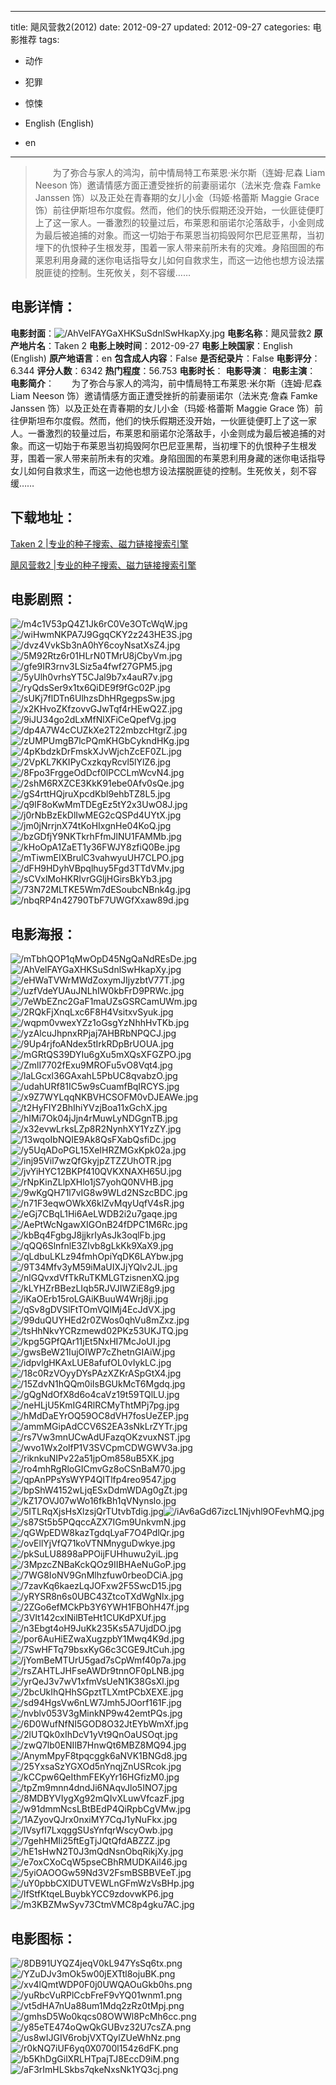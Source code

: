 
---
title: 飓风营救2(2012)
date: 2012-09-27
updated: 2012-09-27
categories: 电影推荐
tags:
- 动作
- 犯罪
- 惊悚

- English (English)
- en
---


> 　　为了弥合与家人的鸿沟，前中情局特工布莱恩·米尔斯（连姆·尼森 Liam Neeson 饰）邀请情感方面正遭受挫折的前妻丽诺尔（法米克·詹森 Famke Janssen 饰）以及正处在青春期的女儿小金（玛姬·格蕾斯 Maggie Grace 饰）前往伊斯坦布尔度假。然而，他们的快乐假期还没开始，一伙匪徒便盯上了这一家人。一番激烈的较量过后，布莱恩和丽诺尔沦落敌手，小金则成为最后被追捕的对象。而这一切始于布莱恩当初捣毁阿尔巴尼亚黑帮，当初埋下的仇恨种子生根发芽，围着一家人带来前所未有的灾难。身陷囹圄的布莱恩利用身藏的迷你电话指导女儿如何自救求生，而这一边他也想方设法摆脱匪徒的控制。生死攸关，刻不容缓……

## **电影详情**：

**电影封面**：<img src="https://image.tmdb.org/t/p/w200/AhVelFAYGaXHKSuSdnlSwHkapXy.jpg" alt="/AhVelFAYGaXHKSuSdnlSwHkapXy.jpg" title="/AhVelFAYGaXHKSuSdnlSwHkapXy.jpg">
**电影名称**：飓风营救2
**原产地片名**：Taken 2
**电影上映时间**：2012-09-27
**电影上映国家**：English (English)
**原产地语言**：en
**包含成人内容**：False
**是否纪录片**：False
**电影评分**：6.344
**评分人数**：6342
**热门程度**：56.753
**电影时长**：
**电影导演**：
**电影主演**：
**电影简介**：　　为了弥合与家人的鸿沟，前中情局特工布莱恩·米尔斯（连姆·尼森 Liam Neeson 饰）邀请情感方面正遭受挫折的前妻丽诺尔（法米克·詹森 Famke Janssen 饰）以及正处在青春期的女儿小金（玛姬·格蕾斯 Maggie Grace 饰）前往伊斯坦布尔度假。然而，他们的快乐假期还没开始，一伙匪徒便盯上了这一家人。一番激烈的较量过后，布莱恩和丽诺尔沦落敌手，小金则成为最后被追捕的对象。而这一切始于布莱恩当初捣毁阿尔巴尼亚黑帮，当初埋下的仇恨种子生根发芽，围着一家人带来前所未有的灾难。身陷囹圄的布莱恩利用身藏的迷你电话指导女儿如何自救求生，而这一边他也想方设法摆脱匪徒的控制。生死攸关，刻不容缓……

## **下载地址**：
[Taken 2 |专业的种子搜索、磁力链接搜索引擎](https://movie.amd794.com:2083/?search=Taken%202&ordering=&mode=match_phrase&page_size=10&page=1)

[飓风营救2 |专业的种子搜索、磁力链接搜索引擎](https://movie.amd794.com:2083/?search=%E9%A3%93%E9%A3%8E%E8%90%A5%E6%95%912&ordering=&mode=match_phrase&page_size=10&page=1)
 

## **电影剧照**：
<img src="https://image.tmdb.org/t/p/original/m4c1V53pQ4Z1Jk6rC0Ve3OTcWqW.jpg" alt="/m4c1V53pQ4Z1Jk6rC0Ve3OTcWqW.jpg" title="/m4c1V53pQ4Z1Jk6rC0Ve3OTcWqW.jpg"><img src="https://image.tmdb.org/t/p/original/wiHwmNKPA7J9GgqCKY2z243HE3S.jpg" alt="/wiHwmNKPA7J9GgqCKY2z243HE3S.jpg" title="/wiHwmNKPA7J9GgqCKY2z243HE3S.jpg"><img src="https://image.tmdb.org/t/p/original/dvz4VvkSb3nA0hY6coyNsatXsZ4.jpg" alt="/dvz4VvkSb3nA0hY6coyNsatXsZ4.jpg" title="/dvz4VvkSb3nA0hY6coyNsatXsZ4.jpg"><img src="https://image.tmdb.org/t/p/original/5M92Rtz6r01HLrN0TMrU8jCbyVm.jpg" alt="/5M92Rtz6r01HLrN0TMrU8jCbyVm.jpg" title="/5M92Rtz6r01HLrN0TMrU8jCbyVm.jpg"><img src="https://image.tmdb.org/t/p/original/gfe9IR3rnv3LSiz5a4fwf27GPM5.jpg" alt="/gfe9IR3rnv3LSiz5a4fwf27GPM5.jpg" title="/gfe9IR3rnv3LSiz5a4fwf27GPM5.jpg"><img src="https://image.tmdb.org/t/p/original/5yUlh0vrhsYT5CJal9b7x4auR7v.jpg" alt="/5yUlh0vrhsYT5CJal9b7x4auR7v.jpg" title="/5yUlh0vrhsYT5CJal9b7x4auR7v.jpg"><img src="https://image.tmdb.org/t/p/original/ryQdsSer9x1tx6QiDE9f9fGc02P.jpg" alt="/ryQdsSer9x1tx6QiDE9f9fGc02P.jpg" title="/ryQdsSer9x1tx6QiDE9f9fGc02P.jpg"><img src="https://image.tmdb.org/t/p/original/sUKj7flDTn6UlhzsDhHRgegpsSw.jpg" alt="/sUKj7flDTn6UlhzsDhHRgegpsSw.jpg" title="/sUKj7flDTn6UlhzsDhHRgegpsSw.jpg"><img src="https://image.tmdb.org/t/p/original/x2KHvoZKfzovvGJwTqf4rHEwQ2Z.jpg" alt="/x2KHvoZKfzovvGJwTqf4rHEwQ2Z.jpg" title="/x2KHvoZKfzovvGJwTqf4rHEwQ2Z.jpg"><img src="https://image.tmdb.org/t/p/original/9iJU34go2dLxMfNlXFiCeQpefVg.jpg" alt="/9iJU34go2dLxMfNlXFiCeQpefVg.jpg" title="/9iJU34go2dLxMfNlXFiCeQpefVg.jpg"><img src="https://image.tmdb.org/t/p/original/dp4A7W4cCUZkXe2T22mbzcHtgrZ.jpg" alt="/dp4A7W4cCUZkXe2T22mbzcHtgrZ.jpg" title="/dp4A7W4cCUZkXe2T22mbzcHtgrZ.jpg"><img src="https://image.tmdb.org/t/p/original/zUMPUmgB7lcPQmKHGbCykndHKg.jpg" alt="/zUMPUmgB7lcPQmKHGbCykndHKg.jpg" title="/zUMPUmgB7lcPQmKHGbCykndHKg.jpg"><img src="https://image.tmdb.org/t/p/original/4pKbdzkDrFmskXJvWjchZcEF0ZL.jpg" alt="/4pKbdzkDrFmskXJvWjchZcEF0ZL.jpg" title="/4pKbdzkDrFmskXJvWjchZcEF0ZL.jpg"><img src="https://image.tmdb.org/t/p/original/2VpKL7KKIPyCxzkqyRcvl5lYlZ6.jpg" alt="/2VpKL7KKIPyCxzkqyRcvl5lYlZ6.jpg" title="/2VpKL7KKIPyCxzkqyRcvl5lYlZ6.jpg"><img src="https://image.tmdb.org/t/p/original/8Fpo3FrggeOdDcf0lPCCLmWcvN4.jpg" alt="/8Fpo3FrggeOdDcf0lPCCLmWcvN4.jpg" title="/8Fpo3FrggeOdDcf0lPCCLmWcvN4.jpg"><img src="https://image.tmdb.org/t/p/original/2shM6RXZCE3KkK91ebe0Afv0sQe.jpg" alt="/2shM6RXZCE3KkK91ebe0Afv0sQe.jpg" title="/2shM6RXZCE3KkK91ebe0Afv0sQe.jpg"><img src="https://image.tmdb.org/t/p/original/gS4rttHQjruXpcdKbl9ehbTZ8L5.jpg" alt="/gS4rttHQjruXpcdKbl9ehbTZ8L5.jpg" title="/gS4rttHQjruXpcdKbl9ehbTZ8L5.jpg"><img src="https://image.tmdb.org/t/p/original/q9lF8oKwMmTDEgEz5tY2x3UwO8J.jpg" alt="/q9lF8oKwMmTDEgEz5tY2x3UwO8J.jpg" title="/q9lF8oKwMmTDEgEz5tY2x3UwO8J.jpg"><img src="https://image.tmdb.org/t/p/original/j0rNbBzEkDlIwMEG2cQSPd4UYtX.jpg" alt="/j0rNbBzEkDlIwMEG2cQSPd4UYtX.jpg" title="/j0rNbBzEkDlIwMEG2cQSPd4UYtX.jpg"><img src="https://image.tmdb.org/t/p/original/jm0jNrrjnX74tKoHIxgnHe04KoQ.jpg" alt="/jm0jNrrjnX74tKoHIxgnHe04KoQ.jpg" title="/jm0jNrrjnX74tKoHIxgnHe04KoQ.jpg"><img src="https://image.tmdb.org/t/p/original/bzGDfjY9NKTkrhFfmJlNU1FAMMb.jpg" alt="/bzGDfjY9NKTkrhFfmJlNU1FAMMb.jpg" title="/bzGDfjY9NKTkrhFfmJlNU1FAMMb.jpg"><img src="https://image.tmdb.org/t/p/original/kHoOpA1ZaET1y36FWJY8zfiQ0Be.jpg" alt="/kHoOpA1ZaET1y36FWJY8zfiQ0Be.jpg" title="/kHoOpA1ZaET1y36FWJY8zfiQ0Be.jpg"><img src="https://image.tmdb.org/t/p/original/mTiwmEIXBrulC3vahwyuUH7CLPO.jpg" alt="/mTiwmEIXBrulC3vahwyuUH7CLPO.jpg" title="/mTiwmEIXBrulC3vahwyuUH7CLPO.jpg"><img src="https://image.tmdb.org/t/p/original/dFH9HDyhVBpqlhuy5Fgd3TTdVMv.jpg" alt="/dFH9HDyhVBpqlhuy5Fgd3TTdVMv.jpg" title="/dFH9HDyhVBpqlhuy5Fgd3TTdVMv.jpg"><img src="https://image.tmdb.org/t/p/original/sCVxlMoHKRIvrGGljHGirsBkYb3.jpg" alt="/sCVxlMoHKRIvrGGljHGirsBkYb3.jpg" title="/sCVxlMoHKRIvrGGljHGirsBkYb3.jpg"><img src="https://image.tmdb.org/t/p/original/73N72MLTKE5Wm7dESoubcNBnk4g.jpg" alt="/73N72MLTKE5Wm7dESoubcNBnk4g.jpg" title="/73N72MLTKE5Wm7dESoubcNBnk4g.jpg"><img src="https://image.tmdb.org/t/p/original/nbqRP4n42790TbF7UWGfXxaw89d.jpg" alt="/nbqRP4n42790TbF7UWGfXxaw89d.jpg" title="/nbqRP4n42790TbF7UWGfXxaw89d.jpg">

## **电影海报**：
<img src="https://image.tmdb.org/t/p/original/mTbhQOP1qMwOpD45NgQaNdREsDe.jpg" alt="/mTbhQOP1qMwOpD45NgQaNdREsDe.jpg" title="/mTbhQOP1qMwOpD45NgQaNdREsDe.jpg"><img src="https://image.tmdb.org/t/p/original/AhVelFAYGaXHKSuSdnlSwHkapXy.jpg" alt="/AhVelFAYGaXHKSuSdnlSwHkapXy.jpg" title="/AhVelFAYGaXHKSuSdnlSwHkapXy.jpg"><img src="https://image.tmdb.org/t/p/original/eHWaTVWrMWdZoxymJIjyzbtV77T.jpg" alt="/eHWaTVWrMWdZoxymJIjyzbtV77T.jpg" title="/eHWaTVWrMWdZoxymJIjyzbtV77T.jpg"><img src="https://image.tmdb.org/t/p/original/uzfVdeYUAuJNLhIW0kbFrD9PRWc.jpg" alt="/uzfVdeYUAuJNLhIW0kbFrD9PRWc.jpg" title="/uzfVdeYUAuJNLhIW0kbFrD9PRWc.jpg"><img src="https://image.tmdb.org/t/p/original/7eWbEZnc2GaF1maUZsGSRCamUWm.jpg" alt="/7eWbEZnc2GaF1maUZsGSRCamUWm.jpg" title="/7eWbEZnc2GaF1maUZsGSRCamUWm.jpg"><img src="https://image.tmdb.org/t/p/original/2RQkFjXnqLxc6F8H4VsitxvSyuk.jpg" alt="/2RQkFjXnqLxc6F8H4VsitxvSyuk.jpg" title="/2RQkFjXnqLxc6F8H4VsitxvSyuk.jpg"><img src="https://image.tmdb.org/t/p/original/wqpm0vwexYZz1oGsgYzNhhHvTKb.jpg" alt="/wqpm0vwexYZz1oGsgYzNhhHvTKb.jpg" title="/wqpm0vwexYZz1oGsgYzNhhHvTKb.jpg"><img src="https://image.tmdb.org/t/p/original/yzAlcuJhpnxRPjaj7AHBRbNPQCJ.jpg" alt="/yzAlcuJhpnxRPjaj7AHBRbNPQCJ.jpg" title="/yzAlcuJhpnxRPjaj7AHBRbNPQCJ.jpg"><img src="https://image.tmdb.org/t/p/original/9Up4rjfoANdex5tIrkRDpBrUOUA.jpg" alt="/9Up4rjfoANdex5tIrkRDpBrUOUA.jpg" title="/9Up4rjfoANdex5tIrkRDpBrUOUA.jpg"><img src="https://image.tmdb.org/t/p/original/mGRtQS39DYIu6gXu5mXQsXFGZPO.jpg" alt="/mGRtQS39DYIu6gXu5mXQsXFGZPO.jpg" title="/mGRtQS39DYIu6gXu5mXQsXFGZPO.jpg"><img src="https://image.tmdb.org/t/p/original/ZmlI7702fExu9MROFu5vO8Vqt4.jpg" alt="/ZmlI7702fExu9MROFu5vO8Vqt4.jpg" title="/ZmlI7702fExu9MROFu5vO8Vqt4.jpg"><img src="https://image.tmdb.org/t/p/original/laLGcxl36GAxahL5PbUC8qvabzO.jpg" alt="/laLGcxl36GAxahL5PbUC8qvabzO.jpg" title="/laLGcxl36GAxahL5PbUC8qvabzO.jpg"><img src="https://image.tmdb.org/t/p/original/udahURf81IC5w9sCuamfBqIRCYS.jpg" alt="/udahURf81IC5w9sCuamfBqIRCYS.jpg" title="/udahURf81IC5w9sCuamfBqIRCYS.jpg"><img src="https://image.tmdb.org/t/p/original/x9Z7WYLqqNKBVHCSOFM0vDJEAWe.jpg" alt="/x9Z7WYLqqNKBVHCSOFM0vDJEAWe.jpg" title="/x9Z7WYLqqNKBVHCSOFM0vDJEAWe.jpg"><img src="https://image.tmdb.org/t/p/original/t2HyFIY2BhIhiYVzjBoa11xGchX.jpg" alt="/t2HyFIY2BhIhiYVzjBoa11xGchX.jpg" title="/t2HyFIY2BhIhiYVzjBoa11xGchX.jpg"><img src="https://image.tmdb.org/t/p/original/hIMi7Ok04jJjn4rMuwLyNDGgnTB.jpg" alt="/hIMi7Ok04jJjn4rMuwLyNDGgnTB.jpg" title="/hIMi7Ok04jJjn4rMuwLyNDGgnTB.jpg"><img src="https://image.tmdb.org/t/p/original/x32evwLrksLZp8R2NynhXY1YzZY.jpg" alt="/x32evwLrksLZp8R2NynhXY1YzZY.jpg" title="/x32evwLrksLZp8R2NynhXY1YzZY.jpg"><img src="https://image.tmdb.org/t/p/original/13wqoIbNQIE9Ak8QsFXabQsfiDc.jpg" alt="/13wqoIbNQIE9Ak8QsFXabQsfiDc.jpg" title="/13wqoIbNQIE9Ak8QsFXabQsfiDc.jpg"><img src="https://image.tmdb.org/t/p/original/y5UqADoPGL15XeIHRZMGxKpk02a.jpg" alt="/y5UqADoPGL15XeIHRZMGxKpk02a.jpg" title="/y5UqADoPGL15XeIHRZMGxKpk02a.jpg"><img src="https://image.tmdb.org/t/p/original/inj95Vil7wzQfGkyjpZTZZUhOTR.jpg" alt="/inj95Vil7wzQfGkyjpZTZZUhOTR.jpg" title="/inj95Vil7wzQfGkyjpZTZZUhOTR.jpg"><img src="https://image.tmdb.org/t/p/original/jvYiHYC12BKPf410QVKXNAXH65U.jpg" alt="/jvYiHYC12BKPf410QVKXNAXH65U.jpg" title="/jvYiHYC12BKPf410QVKXNAXH65U.jpg"><img src="https://image.tmdb.org/t/p/original/rNpKinZLlpXHlo1jS7yohQ0NVHB.jpg" alt="/rNpKinZLlpXHlo1jS7yohQ0NVHB.jpg" title="/rNpKinZLlpXHlo1jS7yohQ0NVHB.jpg"><img src="https://image.tmdb.org/t/p/original/9wKgQH71l7vIG8w9WLd2NSzcBDC.jpg" alt="/9wKgQH71l7vIG8w9WLd2NSzcBDC.jpg" title="/9wKgQH71l7vIG8w9WLd2NSzcBDC.jpg"><img src="https://image.tmdb.org/t/p/original/n71F3eqwOWkX6klZvMqyUqfV4sR.jpg" alt="/n71F3eqwOWkX6klZvMqyUqfV4sR.jpg" title="/n71F3eqwOWkX6klZvMqyUqfV4sR.jpg"><img src="https://image.tmdb.org/t/p/original/eGj7CBqL1Hi6AeLWDB2i2u7gaqe.jpg" alt="/eGj7CBqL1Hi6AeLWDB2i2u7gaqe.jpg" title="/eGj7CBqL1Hi6AeLWDB2i2u7gaqe.jpg"><img src="https://image.tmdb.org/t/p/original/AePtWcNgawXIGOnB24fDPC1M6Rc.jpg" alt="/AePtWcNgawXIGOnB24fDPC1M6Rc.jpg" title="/AePtWcNgawXIGOnB24fDPC1M6Rc.jpg"><img src="https://image.tmdb.org/t/p/original/kbBq4FgbgJ8jjkrIyAsJk3oqlFb.jpg" alt="/kbBq4FgbgJ8jjkrIyAsJk3oqlFb.jpg" title="/kbBq4FgbgJ8jjkrIyAsJk3oqlFb.jpg"><img src="https://image.tmdb.org/t/p/original/qQQ6SlnfnlE3ZIvb8gLkKk9XaX9.jpg" alt="/qQQ6SlnfnlE3ZIvb8gLkKk9XaX9.jpg" title="/qQQ6SlnfnlE3ZIvb8gLkKk9XaX9.jpg"><img src="https://image.tmdb.org/t/p/original/qLdbuLKLz94fmhOpiYqDK6LAYbw.jpg" alt="/qLdbuLKLz94fmhOpiYqDK6LAYbw.jpg" title="/qLdbuLKLz94fmhOpiYqDK6LAYbw.jpg"><img src="https://image.tmdb.org/t/p/original/9T34Mfv3yM59iMaUIXJjYQlv2JL.jpg" alt="/9T34Mfv3yM59iMaUIXJjYQlv2JL.jpg" title="/9T34Mfv3yM59iMaUIXJjYQlv2JL.jpg"><img src="https://image.tmdb.org/t/p/original/nlGQvxdVfTkRuTKMLGTzisnenXQ.jpg" alt="/nlGQvxdVfTkRuTKMLGTzisnenXQ.jpg" title="/nlGQvxdVfTkRuTKMLGTzisnenXQ.jpg"><img src="https://image.tmdb.org/t/p/original/kLYHZrBBezLIqb5RJVJIWZiE8g9.jpg" alt="/kLYHZrBBezLIqb5RJVJIWZiE8g9.jpg" title="/kLYHZrBBezLIqb5RJVJIWZiE8g9.jpg"><img src="https://image.tmdb.org/t/p/original/iKaOErb15roLGAiKBuuW4Wrj8ji.jpg" alt="/iKaOErb15roLGAiKBuuW4Wrj8ji.jpg" title="/iKaOErb15roLGAiKBuuW4Wrj8ji.jpg"><img src="https://image.tmdb.org/t/p/original/qSv8gDVSlFtTOmVQlMj4EcJdVX.jpg" alt="/qSv8gDVSlFtTOmVQlMj4EcJdVX.jpg" title="/qSv8gDVSlFtTOmVQlMj4EcJdVX.jpg"><img src="https://image.tmdb.org/t/p/original/99duQUYHEd2r0ZWos0qhVu8mZxz.jpg" alt="/99duQUYHEd2r0ZWos0qhVu8mZxz.jpg" title="/99duQUYHEd2r0ZWos0qhVu8mZxz.jpg"><img src="https://image.tmdb.org/t/p/original/tsHhNkvYCRzmewd02PKz53UKJTQ.jpg" alt="/tsHhNkvYCRzmewd02PKz53UKJTQ.jpg" title="/tsHhNkvYCRzmewd02PKz53UKJTQ.jpg"><img src="https://image.tmdb.org/t/p/original/kpg5GPfQAr11jEt5NxHI7McJoUI.jpg" alt="/kpg5GPfQAr11jEt5NxHI7McJoUI.jpg" title="/kpg5GPfQAr11jEt5NxHI7McJoUI.jpg"><img src="https://image.tmdb.org/t/p/original/gwsBeW21IujOIWP7cZhetnGIAiW.jpg" alt="/gwsBeW21IujOIWP7cZhetnGIAiW.jpg" title="/gwsBeW21IujOIWP7cZhetnGIAiW.jpg"><img src="https://image.tmdb.org/t/p/original/idpvlgHKAxLUE8afufOL0vIykLC.jpg" alt="/idpvlgHKAxLUE8afufOL0vIykLC.jpg" title="/idpvlgHKAxLUE8afufOL0vIykLC.jpg"><img src="https://image.tmdb.org/t/p/original/18c0RzVOyyDYsPAzXZKrASpGtX4.jpg" alt="/18c0RzVOyyDYsPAzXZKrASpGtX4.jpg" title="/18c0RzVOyyDYsPAzXZKrASpGtX4.jpg"><img src="https://image.tmdb.org/t/p/original/15ZdvN1hQQm0iIsBGUkMcT6Mgdq.jpg" alt="/15ZdvN1hQQm0iIsBGUkMcT6Mgdq.jpg" title="/15ZdvN1hQQm0iIsBGUkMcT6Mgdq.jpg"><img src="https://image.tmdb.org/t/p/original/gQgNdOfX8d6o4caVz19t59TQlLU.jpg" alt="/gQgNdOfX8d6o4caVz19t59TQlLU.jpg" title="/gQgNdOfX8d6o4caVz19t59TQlLU.jpg"><img src="https://image.tmdb.org/t/p/original/neHLjU5KmIG4RlRCMyThtMPj7pg.jpg" alt="/neHLjU5KmIG4RlRCMyThtMPj7pg.jpg" title="/neHLjU5KmIG4RlRCMyThtMPj7pg.jpg"><img src="https://image.tmdb.org/t/p/original/hMdDaEYrOQ59OC8dVH7fosUeZEP.jpg" alt="/hMdDaEYrOQ59OC8dVH7fosUeZEP.jpg" title="/hMdDaEYrOQ59OC8dVH7fosUeZEP.jpg"><img src="https://image.tmdb.org/t/p/original/ammMGipAdCCV6S2EA3sNkLrZYTr.jpg" alt="/ammMGipAdCCV6S2EA3sNkLrZYTr.jpg" title="/ammMGipAdCCV6S2EA3sNkLrZYTr.jpg"><img src="https://image.tmdb.org/t/p/original/rs7Vw3mnUCwAdUFazqOKzvuxNST.jpg" alt="/rs7Vw3mnUCwAdUFazqOKzvuxNST.jpg" title="/rs7Vw3mnUCwAdUFazqOKzvuxNST.jpg"><img src="https://image.tmdb.org/t/p/original/wvo1Wx2olfP1V3SVCpmCDWGWV3a.jpg" alt="/wvo1Wx2olfP1V3SVCpmCDWGWV3a.jpg" title="/wvo1Wx2olfP1V3SVCpmCDWGWV3a.jpg"><img src="https://image.tmdb.org/t/p/original/riknkuNIPv22a51jpOm858uB5XK.jpg" alt="/riknkuNIPv22a51jpOm858uB5XK.jpg" title="/riknkuNIPv22a51jpOm858uB5XK.jpg"><img src="https://image.tmdb.org/t/p/original/ro4mhRgRloGICmvGz8oCSnBaM70.jpg" alt="/ro4mhRgRloGICmvGz8oCSnBaM70.jpg" title="/ro4mhRgRloGICmvGz8oCSnBaM70.jpg"><img src="https://image.tmdb.org/t/p/original/qpAnPPsYsWYP4QITlfp4reo9547.jpg" alt="/qpAnPPsYsWYP4QITlfp4reo9547.jpg" title="/qpAnPPsYsWYP4QITlfp4reo9547.jpg"><img src="https://image.tmdb.org/t/p/original/bpShW4152wLjqESxDdmWDAg0gZt.jpg" alt="/bpShW4152wLjqESxDdmWDAg0gZt.jpg" title="/bpShW4152wLjqESxDdmWDAg0gZt.jpg"><img src="https://image.tmdb.org/t/p/original/kZ17OVJ07wWo16fkBh1qVNynslo.jpg" alt="/kZ17OVJ07wWo16fkBh1qVNynslo.jpg" title="/kZ17OVJ07wWo16fkBh1qVNynslo.jpg"><img src="https://image.tmdb.org/t/p/original/5ITLRqXjsHsXlzsjQrTUtvbTdig.jpg" alt="/5ITLRqXjsHsXlzsjQrTUtvbTdig.jpg" title="/5ITLRqXjsHsXlzsjQrTUtvbTdig.jpg"><img src="https://image.tmdb.org/t/p/original/iAv6aGd67izcL1Njvhl9OFevhMQ.jpg" alt="/iAv6aGd67izcL1Njvhl9OFevhMQ.jpg" title="/iAv6aGd67izcL1Njvhl9OFevhMQ.jpg"><img src="https://image.tmdb.org/t/p/original/s87St5b5PQqccAZX7IGm9UnkvmN.jpg" alt="/s87St5b5PQqccAZX7IGm9UnkvmN.jpg" title="/s87St5b5PQqccAZX7IGm9UnkvmN.jpg"><img src="https://image.tmdb.org/t/p/original/qGWpEDW8kazTgdqLyaF7O4PdlQr.jpg" alt="/qGWpEDW8kazTgdqLyaF7O4PdlQr.jpg" title="/qGWpEDW8kazTgdqLyaF7O4PdlQr.jpg"><img src="https://image.tmdb.org/t/p/original/ovEllYjVfQ71koVTNMnyguDwkye.jpg" alt="/ovEllYjVfQ71koVTNMnyguDwkye.jpg" title="/ovEllYjVfQ71koVTNMnyguDwkye.jpg"><img src="https://image.tmdb.org/t/p/original/pkSuLU8898aPPOijFUHhuwu2yiL.jpg" alt="/pkSuLU8898aPPOijFUHhuwu2yiL.jpg" title="/pkSuLU8898aPPOijFUHhuwu2yiL.jpg"><img src="https://image.tmdb.org/t/p/original/3MpzcZNBaKckQOz9IIBHAeNuGoP.jpg" alt="/3MpzcZNBaKckQOz9IIBHAeNuGoP.jpg" title="/3MpzcZNBaKckQOz9IIBHAeNuGoP.jpg"><img src="https://image.tmdb.org/t/p/original/7WG8IoNV9GnMlhzfuw0rbeoDCiA.jpg" alt="/7WG8IoNV9GnMlhzfuw0rbeoDCiA.jpg" title="/7WG8IoNV9GnMlhzfuw0rbeoDCiA.jpg"><img src="https://image.tmdb.org/t/p/original/7zavKq6kaezLqJOFxw2F5SwcD15.jpg" alt="/7zavKq6kaezLqJOFxw2F5SwcD15.jpg" title="/7zavKq6kaezLqJOFxw2F5SwcD15.jpg"><img src="https://image.tmdb.org/t/p/original/yRYSR8n6s0UBC43ZtcoTXdWgNlx.jpg" alt="/yRYSR8n6s0UBC43ZtcoTXdWgNlx.jpg" title="/yRYSR8n6s0UBC43ZtcoTXdWgNlx.jpg"><img src="https://image.tmdb.org/t/p/original/2ZGo6efMCkPb3Y6YWH1FBOhH47f.jpg" alt="/2ZGo6efMCkPb3Y6YWH1FBOhH47f.jpg" title="/2ZGo6efMCkPb3Y6YWH1FBOhH47f.jpg"><img src="https://image.tmdb.org/t/p/original/3VIt142cxINilBTeHt1CUKdPXUf.jpg" alt="/3VIt142cxINilBTeHt1CUKdPXUf.jpg" title="/3VIt142cxINilBTeHt1CUKdPXUf.jpg"><img src="https://image.tmdb.org/t/p/original/n3Ebgt4oH9JuKk235Ks5A7UjdDO.jpg" alt="/n3Ebgt4oH9JuKk235Ks5A7UjdDO.jpg" title="/n3Ebgt4oH9JuKk235Ks5A7UjdDO.jpg"><img src="https://image.tmdb.org/t/p/original/por6AuHiEZwaXugzpbY1Mwq4K9d.jpg" alt="/por6AuHiEZwaXugzpbY1Mwq4K9d.jpg" title="/por6AuHiEZwaXugzpbY1Mwq4K9d.jpg"><img src="https://image.tmdb.org/t/p/original/7SwHFTq79bsxKyG6c3CGE9JtCuh.jpg" alt="/7SwHFTq79bsxKyG6c3CGE9JtCuh.jpg" title="/7SwHFTq79bsxKyG6c3CGE9JtCuh.jpg"><img src="https://image.tmdb.org/t/p/original/jYomBeMTUrU5gad7sCpWmf40p7a.jpg" alt="/jYomBeMTUrU5gad7sCpWmf40p7a.jpg" title="/jYomBeMTUrU5gad7sCpWmf40p7a.jpg"><img src="https://image.tmdb.org/t/p/original/rsZAHTLJHFseAWDr9tnnOF0pLNB.jpg" alt="/rsZAHTLJHFseAWDr9tnnOF0pLNB.jpg" title="/rsZAHTLJHFseAWDr9tnnOF0pLNB.jpg"><img src="https://image.tmdb.org/t/p/original/yrQeJ3v7wV1xfmVsUeN1K38GsXl.jpg" alt="/yrQeJ3v7wV1xfmVsUeN1K38GsXl.jpg" title="/yrQeJ3v7wV1xfmVsUeN1K38GsXl.jpg"><img src="https://image.tmdb.org/t/p/original/2bcUkIhQHhSGpztTLXmtPCbXEXE.jpg" alt="/2bcUkIhQHhSGpztTLXmtPCbXEXE.jpg" title="/2bcUkIhQHhSGpztTLXmtPCbXEXE.jpg"><img src="https://image.tmdb.org/t/p/original/sd94HgsVw6nLW7Jmh5JOorf161F.jpg" alt="/sd94HgsVw6nLW7Jmh5JOorf161F.jpg" title="/sd94HgsVw6nLW7Jmh5JOorf161F.jpg"><img src="https://image.tmdb.org/t/p/original/nvblv053V3gMinkNP9w42emtPQs.jpg" alt="/nvblv053V3gMinkNP9w42emtPQs.jpg" title="/nvblv053V3gMinkNP9w42emtPQs.jpg"><img src="https://image.tmdb.org/t/p/original/6D0WufNfNI5GOD8O32JtEYbWmXf.jpg" alt="/6D0WufNfNI5GOD8O32JtEYbWmXf.jpg" title="/6D0WufNfNI5GOD8O32JtEYbWmXf.jpg"><img src="https://image.tmdb.org/t/p/original/2lUTQk0xIhDcV1yVt9QnOaUSOqt.jpg" alt="/2lUTQk0xIhDcV1yVt9QnOaUSOqt.jpg" title="/2lUTQk0xIhDcV1yVt9QnOaUSOqt.jpg"><img src="https://image.tmdb.org/t/p/original/zwQ7lb0ENIlB7HnwQt6MBZ8MQ94.jpg" alt="/zwQ7lb0ENIlB7HnwQt6MBZ8MQ94.jpg" title="/zwQ7lb0ENIlB7HnwQt6MBZ8MQ94.jpg"><img src="https://image.tmdb.org/t/p/original/AnymMpyF8tpqcggk6aNVK1BNGd8.jpg" alt="/AnymMpyF8tpqcggk6aNVK1BNGd8.jpg" title="/AnymMpyF8tpqcggk6aNVK1BNGd8.jpg"><img src="https://image.tmdb.org/t/p/original/25YxsaSzYGXOd5nYnqjZnUSRcok.jpg" alt="/25YxsaSzYGXOd5nYnqjZnUSRcok.jpg" title="/25YxsaSzYGXOd5nYnqjZnUSRcok.jpg"><img src="https://image.tmdb.org/t/p/original/kCCpw6QeIthmFEKyYr16HGfizM0.jpg" alt="/kCCpw6QeIthmFEKyYr16HGfizM0.jpg" title="/kCCpw6QeIthmFEKyYr16HGfizM0.jpg"><img src="https://image.tmdb.org/t/p/original/tpZm9mnn4dndJi6NAqvJlo5INO7.jpg" alt="/tpZm9mnn4dndJi6NAqvJlo5INO7.jpg" title="/tpZm9mnn4dndJi6NAqvJlo5INO7.jpg"><img src="https://image.tmdb.org/t/p/original/8MDBYVIygXg92mQIvXLuwVfcazF.jpg" alt="/8MDBYVIygXg92mQIvXLuwVfcazF.jpg" title="/8MDBYVIygXg92mQIvXLuwVfcazF.jpg"><img src="https://image.tmdb.org/t/p/original/w91dmmNcsLBtBEdP4QiRpbCgVMw.jpg" alt="/w91dmmNcsLBtBEdP4QiRpbCgVMw.jpg" title="/w91dmmNcsLBtBEdP4QiRpbCgVMw.jpg"><img src="https://image.tmdb.org/t/p/original/1AZyovQJrx0nxiMY7CqJ1yNuFkx.jpg" alt="/1AZyovQJrx0nxiMY7CqJ1yNuFkx.jpg" title="/1AZyovQJrx0nxiMY7CqJ1yNuFkx.jpg"><img src="https://image.tmdb.org/t/p/original/lVsyfI7LxqggSUsYnfqrWscyOwb.jpg" alt="/lVsyfI7LxqggSUsYnfqrWscyOwb.jpg" title="/lVsyfI7LxqggSUsYnfqrWscyOwb.jpg"><img src="https://image.tmdb.org/t/p/original/7gehHMIi25ftEgTjJQtQfdABZZZ.jpg" alt="/7gehHMIi25ftEgTjJQtQfdABZZZ.jpg" title="/7gehHMIi25ftEgTjJQtQfdABZZZ.jpg"><img src="https://image.tmdb.org/t/p/original/hE1sHwN2T0J3mQdNsnObqRikjXy.jpg" alt="/hE1sHwN2T0J3mQdNsnObqRikjXy.jpg" title="/hE1sHwN2T0J3mQdNsnObqRikjXy.jpg"><img src="https://image.tmdb.org/t/p/original/e7oxCXoCqW5pseCBhRMUDKAil46.jpg" alt="/e7oxCXoCqW5pseCBhRMUDKAil46.jpg" title="/e7oxCXoCqW5pseCBhRMUDKAil46.jpg"><img src="https://image.tmdb.org/t/p/original/5yiOAOOGw59Nd3V2FsmBSBBVEeT.jpg" alt="/5yiOAOOGw59Nd3V2FsmBSBBVEeT.jpg" title="/5yiOAOOGw59Nd3V2FsmBSBBVEeT.jpg"><img src="https://image.tmdb.org/t/p/original/uY0pbbCXIDUTVEWLnGFmWzVsBHp.jpg" alt="/uY0pbbCXIDUTVEWLnGFmWzVsBHp.jpg" title="/uY0pbbCXIDUTVEWLnGFmWzVsBHp.jpg"><img src="https://image.tmdb.org/t/p/original/lfStfKtqeLBuybkYCC9zdovwKP6.jpg" alt="/lfStfKtqeLBuybkYCC9zdovwKP6.jpg" title="/lfStfKtqeLBuybkYCC9zdovwKP6.jpg"><img src="https://image.tmdb.org/t/p/original/m3KBZMwSyv73CtmVMC8p4gku7AC.jpg" alt="/m3KBZMwSyv73CtmVMC8p4gku7AC.jpg" title="/m3KBZMwSyv73CtmVMC8p4gku7AC.jpg">

## **电影图标**：
<img src="https://image.tmdb.org/t/p/original/8DB91UYQZ4jeqV0kL947YsSq6tx.png" alt="/8DB91UYQZ4jeqV0kL947YsSq6tx.png" title="/8DB91UYQZ4jeqV0kL947YsSq6tx.png"><img src="https://image.tmdb.org/t/p/original/YZuDJv3mOk5w00jEXTtl8ojuBK.png" alt="/YZuDJv3mOk5w00jEXTtl8ojuBK.png" title="/YZuDJv3mOk5w00jEXTtl8ojuBK.png"><img src="https://image.tmdb.org/t/p/original/xv4lQmtWDP0F0j0UWQAOuGkb0hs.png" alt="/xv4lQmtWDP0F0j0UWQAOuGkb0hs.png" title="/xv4lQmtWDP0F0j0UWQAOuGkb0hs.png"><img src="https://image.tmdb.org/t/p/original/yuRbcVuRPlCcbFreF9vYQ01wnm1.png" alt="/yuRbcVuRPlCcbFreF9vYQ01wnm1.png" title="/yuRbcVuRPlCcbFreF9vYQ01wnm1.png"><img src="https://image.tmdb.org/t/p/original/vt5dHA7nUa88um1Mdq2zRz0tMpj.png" alt="/vt5dHA7nUa88um1Mdq2zRz0tMpj.png" title="/vt5dHA7nUa88um1Mdq2zRz0tMpj.png"><img src="https://image.tmdb.org/t/p/original/gmhsD5Wo0kqcs08OWWl8PcMh6cc.png" alt="/gmhsD5Wo0kqcs08OWWl8PcMh6cc.png" title="/gmhsD5Wo0kqcs08OWWl8PcMh6cc.png"><img src="https://image.tmdb.org/t/p/original/y85eTE474oQwQkGUBvz32U7csZA.png" alt="/y85eTE474oQwQkGUBvz32U7csZA.png" title="/y85eTE474oQwQkGUBvz32U7csZA.png"><img src="https://image.tmdb.org/t/p/original/us8wIJGIV6robjVXTQylZUeWhNz.png" alt="/us8wIJGIV6robjVXTQylZUeWhNz.png" title="/us8wIJGIV6robjVXTQylZUeWhNz.png"><img src="https://image.tmdb.org/t/p/original/r0kNQ7iUF6yq0X0700l154z6dFK.png" alt="/r0kNQ7iUF6yq0X0700l154z6dFK.png" title="/r0kNQ7iUF6yq0X0700l154z6dFK.png"><img src="https://image.tmdb.org/t/p/original/b5KhDgGilXRLHTpajTJ8EccD9iM.png" alt="/b5KhDgGilXRLHTpajTJ8EccD9iM.png" title="/b5KhDgGilXRLHTpajTJ8EccD9iM.png"><img src="https://image.tmdb.org/t/p/original/aF3rImHLSkbs7qkeNxsNk1YQ3cj.png" alt="/aF3rImHLSkbs7qkeNxsNk1YQ3cj.png" title="/aF3rImHLSkbs7qkeNxsNk1YQ3cj.png">
